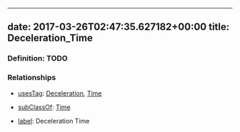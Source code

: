 
---
date: 2017-03-26T02:47:35.627182+00:00
title: Deceleration_Time
---
### Definition: TODO

### Relationships

* [usesTag](https://brickschema.org/schema/1.0/BrickFrame#usesTag): [Deceleration](https://brickschema.org/schema/1.0/BrickTag#Deceleration), [Time](https://brickschema.org/schema/1.0/BrickTag#Time)

* [subClassOf](http://www.w3.org/2000/01/rdf-schema#subClassOf): [Time](https://brickschema.org/schema/1.0/Brick#Time)

* [label](http://www.w3.org/2000/01/rdf-schema#label): Deceleration Time
